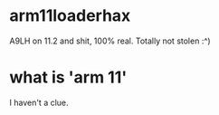 # arm11loaderhax
A9LH on 11.2 and shit, 100% real. Totally not stolen :^)
# what is 'arm 11'
I haven't a clue.
